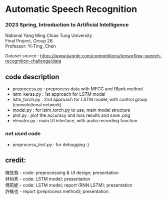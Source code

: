 # Automatic Speech Recognition 
### 2023 Spring, Introduction to Artificial Intelligence
National Yang Ming Chiao Tung University  
Final Project, Group 26  
Professor: Yi-Ting, Chen

Dataset source : https://www.kaggle.com/competitions/tensorflow-speech-recognition-challenge/data

## code description
- preprocess.py : preprocess data with MFCC and fBank method  
- lstm_keras.py : 1st approach for LSTM model  
- lstm_torch.py : 2nd approach for LSTM model, with control group (convolutional network)  
- model.py : for lstm_torch.py to use, main model structure  
- plot.py : plot the accuracy and loss results and save .png  
- elevator.py : main UI interface, with audio recording function  
### not used code
- preprocess_test.py : for debugging :)  

## credit:  
陳昱喬 - code: preprocessing & UI design; presentation  
林怡秀 - code: LSTM model; presentation  
傅莉妮 - code: LSTM model; report (RNN LSTM); presentation  
許維也 - report (preprocess method); presentation  
